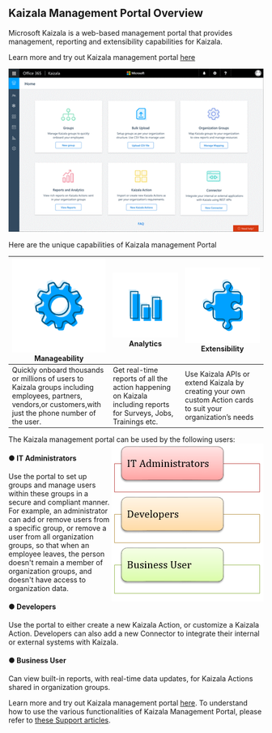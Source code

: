 ## Kaizala Management Portal Overview

Microsoft Kaizala is a web-based management portal that provides management, reporting and extensibility capabilities for Kaizala.

 Learn more and try out Kaizala management portal [here][1] 

[1]: https://manage.kaiza.la/

![](Images/Managment%20Portal.png)

Here are the unique capabilities of Kaizala management Portal 

| <a href="https://support.office.com/en-us/article/kaizala-groups-858bead0-f99b-4215-83c6-b8812bbe3edd?ui=en-US&rs=en-US&ad=US ">![](Images/Manageability.png)</a>  Manageability | <a href="https://support.office.com/en-us/article/kaizala-reports-93e22838-5c18-4181-8d12-eca6c0b4019c?ui=en-US&rs=en-US&ad=US">![](Images/Analytics.png)</a> Analytics |<a href="https://docs.microsoft.com/en-us/kaizala/connectors/setup"> ![](Images/Extensibilty.png)</a> Extensibility |
| ------------- | ------------- |------------- |
| Quickly onboard thousands or millions of users to Kaizala groups including employees, partners, vendors,or customers,with just the phone number of the user.|Get real-time reports of all the action happening on Kaizala including reports for Surveys, Jobs, Trainings etc. |Use Kaizala APIs or extend Kaizala by creating your own custom Action cards to suit your organization’s needs|

The Kaizala management portal can be used by the following users: <img align="right" src="Images/IT%20Administrator.PNG">

#### ●    IT Administrators
Use the portal to set up groups and manage users within these groups in a secure and compliant manner. For example, an administrator can add or remove users from a specific group, or remove a user from all organization groups, so that when an employee leaves, the person doesn't remain a member of organization groups, and doesn't have access to organization data.
#### ●    Developers
Use the portal to either create a new Kaizala Action, or customize a Kaizala Action. Developers can also add a new Connector to integrate their internal or external systems with Kaizala.
#### ●    Business User
Can view built-in reports, with real-time data updates, for Kaizala Actions shared in organization groups.

Learn more and try out Kaizala management portal [here](https://manage.kaiza.la/). To understand how to use the various functionalities of Kaizala Management Portal, please refer to [these Support articles](https://support.office.com/en-us/article/About-Kaizala-Management-Portal-2046ddba-06fb-49c9-b6d6-a4777e8a556f?ui=en-US&rs=en-IN&ad=IN).
